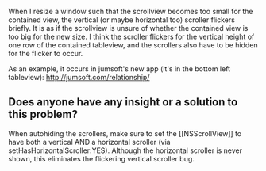 

When I resize a window such that the scrollview becomes too small for the contained view, the vertical (or maybe horizontal too) scroller flickers briefly. It is as if the scrollview is unsure of whether the contained view is too big for the new size. I think the scroller flickers for the vertical height of one row of the contained tableview, and the scrollers also have to be hidden for the flicker to occur.

As an example, it occurs in jumsoft's new app (it's in the bottom left tableview):
http://jumsoft.com/relationship/

Does anyone have any insight or a solution to this problem?
----

When autohiding the scrollers, make sure to set the [[NSScrollView]] to have both a vertical AND a horizontal scroller (via setHasHorizontalScroller:YES). Although the horizontal scroller is never shown, this eliminates the flickering vertical scroller bug.
